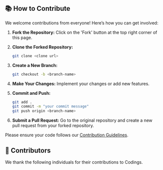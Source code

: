 ## 📚 How to Contribute

We welcome contributions from everyone! Here’s how you can get involved:

1. **Fork the Repository:** Click on the 'Fork' button at the top right corner of this page.
2. **Clone the Forked Repository:**
   
   ``` bash
   git clone <clone url>
   ``` 
3. **Create a New Branch:**
   ```bash
   git checkout -b <branch-name>
   ```
4. **Make Your Changes:** Implement your changes or add new features.
5. **Commit and Push:**
   ```bash
   git add .
   git commit -m "your commit message"
   git push origin <branch-name>
   ```
6. **Submit a Pull Request:** Go to the original repository and create a new pull request from your forked repository.

Please ensure your code follows our [Contribution Guidelines](Contributors.md).


## 👥 Contributors

We thank the following individuals for their contributions to Codings.
